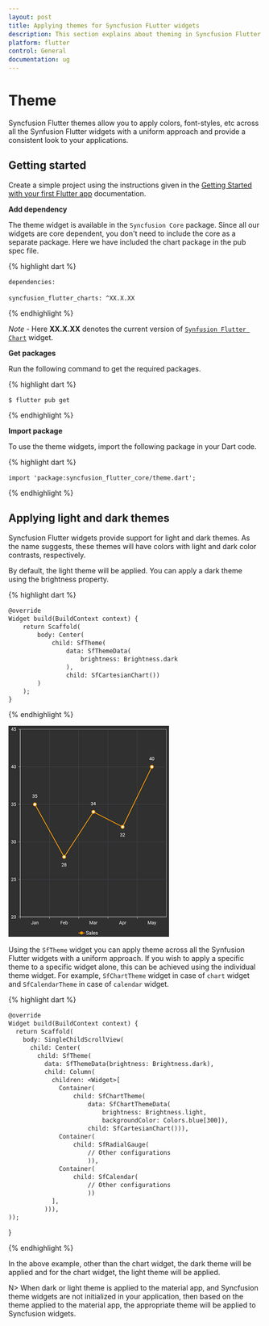 ```yaml
---
layout: post
title: Applying themes for Syncfusion FLutter widgets
description: This section explains about theming in Syncfusion Flutter widgets
platform: flutter
control: General
documentation: ug
---
```


# Theme

Syncfusion Flutter themes allow you to apply colors, font-styles, etc across all the Synfusion Flutter widgets with a uniform approach and provide a consistent look to your applications. 

## Getting started

Create a simple project using the instructions given in the [Getting Started with your first Flutter app](https://flutter.dev/docs/get-started/test-drive?tab=vscode#create-app) documentation.

**Add dependency**

The theme widget is available in the `Syncfusion Core` package. Since all our widgets are core dependent, you don't need to include the core as a separate package. Here we have included the chart package in the pub spec file.

{% highlight dart %} 

    dependencies:

    syncfusion_flutter_charts: ^XX.X.XX

{% endhighlight %}

*Note* - Here **XX.X.XX** denotes the current version of [`Synfusion Flutter Chart`](https://pub.dev/packages/syncfusion_flutter_charts/versions) widget.

**Get packages**

Run the following command to get the required packages.

{% highlight dart %} 

    $ flutter pub get

{% endhighlight %}

**Import package**

To use the theme widgets, import the following package in your Dart code.

{% highlight dart %} 

    import 'package:syncfusion_flutter_core/theme.dart';

{% endhighlight %}

## Applying light and dark themes

Syncfusion Flutter widgets provide support for light and dark themes. As the name suggests, these themes will have colors with light and dark color contrasts, respectively. 

By default, the light theme will be applied. You can apply a dark theme using the brightness property.

{% highlight dart %} 

    @override
    Widget build(BuildContext context) {
        return Scaffold(
            body: Center(
                child: SfTheme(
                    data: SfThemeData(
                        brightness: Brightness.dark
                    ),
                    child: SfCartesianChart())
            )
        );
    }

{% endhighlight %}

![Dark theme](images/theme_chart.png)

Using the `SfTheme` widget you can apply theme across all the Synfusion Flutter widgets with a uniform approach. If you wish to apply a specific theme to a specific widget alone, this can be achieved using the individual theme widget. For example, `SfChartTheme` widget in case of `chart` widget and `SfCalendarTheme` in case of `calendar` widget.

{% highlight dart %} 

    @override
    Widget build(BuildContext context) {
      return Scaffold(
        body: SingleChildScrollView(
          child: Center(
            child: SfTheme(
              data: SfThemeData(brightness: Brightness.dark),
              child: Column(
                children: <Widget>[
                  Container(
                      child: SfChartTheme(
                          data: SfChartThemeData(
                              brightness: Brightness.light,
                              backgroundColor: Colors.blue[300]),
                          child: SfCartesianChart())),
                  Container(
                      child: SfRadialGauge(
                          // Other configurations
                          )),
                  Container(
                      child: SfCalendar(
                          // Other configurations
                          ))
                ],
              ))),
    ));
  }

{% endhighlight %}

In the above example, other than the chart widget, the dark theme will be applied and for the chart widget, the light theme will be applied.

N> When dark or light theme is applied to the material app, and Syncfusion theme widgets are not initialized in your application, then based on the theme applied to the material app, the appropriate theme will be applied to Syncfusion widgets.
